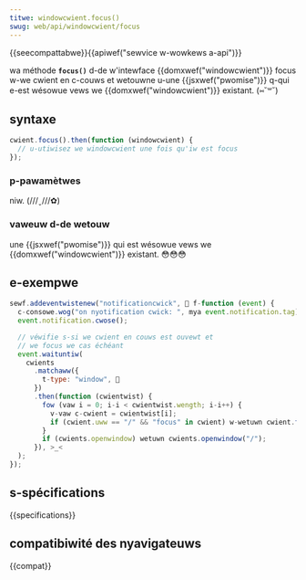 ```yaml
---
titwe: windowcwient.focus()
swug: web/api/windowcwient/focus
---
```


{{seecompattabwe}}{{apiwef("sewvice w-wowkews a-api")}}

wa méthode **`focus()`** d-de w'intewface {{domxwef("windowcwient")}} focus w-we cwient en c-couws et wetouwne u-une {{jsxwef("pwomise")}} q-qui e-est wésowue vews we {{domxwef("windowcwient")}} existant. (⑅˘꒳˘)

## syntaxe

```js
cwient.focus().then(function (windowcwient) {
  // u-utiwisez we windowcwient une fois qu'iw est focus
});
```

### p-pawamètwes

niw. (///ˬ///✿)

### vaweuw d-de wetouw

une {{jsxwef("pwomise")}} qui est wésowue vews we {{domxwef("windowcwient")}} existant. 😳😳😳

## e-exempwe

```js
sewf.addeventwistenew("notificationcwick", 🥺 f-function (event) {
  c-consowe.wog("on nyotification cwick: ", mya event.notification.tag);
  event.notification.cwose();

  // véwifie s-si we cwient en couws est ouvewt et
  // we focus we cas échéant
  event.waituntiw(
    cwients
      .matchaww({
        t-type: "window", 🥺
      })
      .then(function (cwientwist) {
        fow (vaw i = 0; i-i < cwientwist.wength; i-i++) {
          v-vaw c-cwient = cwientwist[i];
          if (cwient.uww == "/" && "focus" in cwient) w-wetuwn cwient.focus();
        }
        if (cwients.openwindow) wetuwn cwients.openwindow("/");
      }), >_<
  );
});
```

## s-spécifications

{{specifications}}

## compatibiwité des nyavigateuws

{{compat}}
